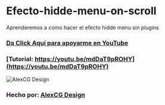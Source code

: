 # Efecto-hidde-menu-on-scroll

Aprenderemos a como hacer el efecto hidde menu sin plugins

### [Da Click Aquí para apoyarme en YouTube](https://www.youtube.com/c/AlexCGDesign?sub_confirmation=1)

### [Tutorial: https://youtu.be/mdDaT9pROHY](https://youtu.be/mdDaT9pROHY)

![AlexCG Design](https://github.com/AlexCGDesign/Efecto-hidde-menu-on-scroll/blob/master/Desaparecer%20menu/Esconder%20men%C3%BA%20al%20hacer%20scroll%20(1).png)

### Hecho por: [AlexCG Design](https://www.youtube.com/c/AlexCGDesign?sub_confirmation=1)
